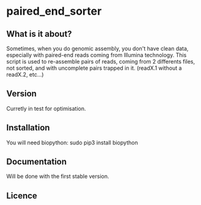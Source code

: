# paired_end_sorter
## What is it about?
Sometimes, when you do genomic assembly, you don't have clean data, especially with paired-end reads coming from 
Illumina technology. This script is used to re-assemble pairs of reads, coming from 2 differents files, not sorted, and 
with uncomplete pairs trapped in it. (readX.1 without a readX.2, etc...)

## Version
Curretly in test for optimisation.

## Installation
You will need biopython:
    sudo pip3 install biopython

## Documentation
Will be done with the first stable version.

## Licence

